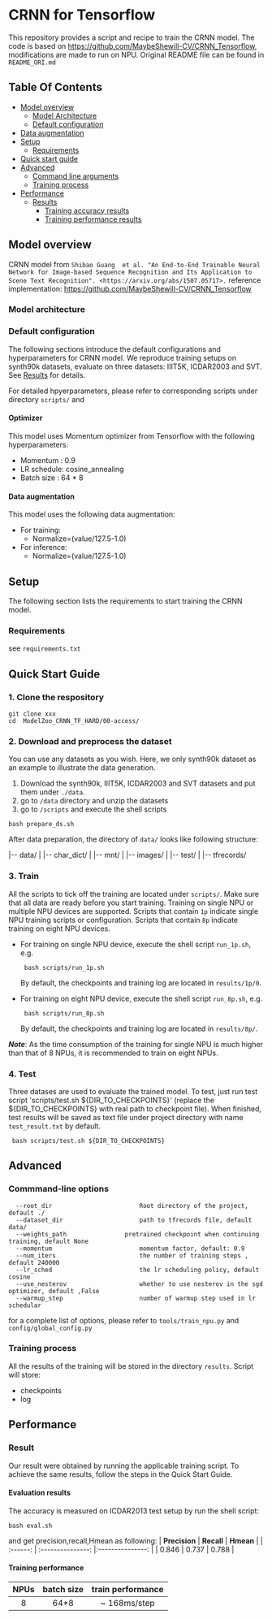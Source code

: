 # CRNN for Tensorflow 

This repository provides a script and recipe to train the CRNN  model. The code is based on https://github.com/MaybeShewill-CV/CRNN_Tensorflow,
modifications are made to run on NPU. Original README file can be found in `README_ORI.md`  

## Table Of Contents

* [Model overview](#model-overview)
  * [Model Architecture](#model-architecture)  
  * [Default configuration](#default-configuration)
* [Data augmentation](#data-augmentation)
* [Setup](#setup)
  * [Requirements](#requirements)
* [Quick start guide](#quick-start-guide)
* [Advanced](#advanced)
  * [Command line arguments](#command-line-arguments)
  * [Training process](#training-process)
* [Performance](#performance)
  * [Results](#results)
    * [Training accuracy results](#training-accuracy-results)
    * [Training performance results](#training-performance-results)


    

## Model overview

CRNN model from
`Shibao Guang  et al. "An End-to-End Trainable Neural Network for Image-based Sequence
Recognition and Its Application to Scene Text Recognition". <https://arxiv.org/abs/1507.05717>.`
reference implementation:  <https://github.com/MaybeShewill-CV/CRNN_Tensorflow>
### Model architecture



### Default configuration

The following sections introduce the default configurations and hyperparameters for CRNN  model. We reproduce training setups 
on synth90k datasets, evaluate on three datasets: IIIT5K, ICDAR2003 and SVT. See [Results](#results) for details.

For detailed hpyerparameters, please refer to corresponding scripts under directory `scripts/` and 
#### Optimizer

This model uses Momentum optimizer from Tensorflow with the following hyperparameters:

- Momentum : 0.9
- LR schedule: cosine_annealing
- Batch size : 64 * 8   

#### Data augmentation

This model uses the following data augmentation:

- For training:
  - Normalize=(value/127.5-1.0)
- For inference:
  - Normalize=(value/127.5-1.0)



## Setup
The following section lists the requirements to start training the CRNN model.
### Requirements

see `requirements.txt`

## Quick Start Guide

### 1. Clone the respository

```shell
git clone xxx
cd  ModelZoo_CRNN_TF_HARD/00-access/
```

### 2. Download and preprocess the dataset

You can use any datasets as you wish. Here, we only  synth90k dataset as an example to illustrate the data generation. 

1. Download the synth90k, IIIT5K, ICDAR2003 and SVT datasets and put them under `./data`. 
2. go to  `/data` directory and unzip the datasets
3. go to `/scripts` and  execute the shell scripts 

```
bash prepare_ds.sh
``` 
After data preparation, the directory of  `data/` looks like following structure:

|-- data/
|     |-- char_dict/
|     |-- mnt/
|     |-- images/
|     |-- test/
|     |-- tfrecords/


### 3. Train

All the scripts to tick off the training are located under `scripts/`. Make sure that all data are ready before you start training. Training on single NPU or multiple NPU devices are supported. Scripts that contain `1p` indicate single NPU training scripts or configuration. Scripts that contain `8p` indicate training on eight NPU devices.
   
- For training on single NPU device, execute the shell script `run_1p.sh`, e.g.
  ```
   bash scripts/run_1p.sh
  ```
   By default, the checkpoints and training log are located in `results/1p/0`.

- For training on eight NPU device, execute the shell script `run_8p.sh`, e.g.
  ```
   bash scripts/run_8p.sh
  ```
  By default, the checkpoints and training log are located in `results/8p/`. 


***Note***: As the time consumption of the training for single NPU is much higher than that of 8 NPUs, it is recommended to train on eight NPUs.


### 4. Test
Three datases are used to evaluate the trained model. To test, just run test script 'scripts/test.sh ${DIR_TO_CHECKPOINTS}' (replace the ${DIR_TO_CHECKPOINTS}  with real path to checkpoint file). When finished, test results will be saved as text file under project directory with name `test_result.txt` by default.
  ```
   bash scripts/test.sh ${DIR_TO_CHECKPOINTS}
  ```


## Advanced
### Commmand-line options


```
  --root_dir                        Root directory of the project, default ./
  --dataset_dir                     path to tfrecords file, default data/
  --weights_path	            pretrained checkpoint when continuing training, default None
  --momentum                        momentum factor, default: 0.9
  --num_iters                       the number of training steps , default 240000
  --lr_sched                        the lr scheduling policy, default cosine
  --use_nesterov                    whether to use nesterov in the sgd optimizer, default ,False
  --warmup_step                     number of warmup step used in lr schedular                    
```
for a complete list of options, please refer to `tools/train_npu.py` and `config/global_config.py`

### Training process

All the results of the training will be stored in the directory `results`.
Script will store:
 - checkpoints
 - log
 
## Performance

### Result

Our result were obtained by running the applicable training script. To achieve the same results, follow the steps in the Quick Start Guide.


#### Evaluation results 
The accuracy is measured on ICDAR2013 test setup by run the shell script:
```
bash eval.sh
```
and get precision,recall,Hmean as following:
| **Precision** | **Recall**       | **Hmean** |
| :------: | :---------------: |:---------------:  |
|    0.846     | 0.737              |  0.788     |

#### Training performance 

| **NPUs** | batch size        | train performance |
| :------: | :---------------: |:---------------:  |
|    8     | 64*8              |  ~ 168ms/step     |
